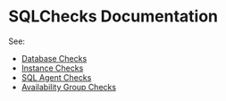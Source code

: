 # SQLChecks Documentation

See:
- [Database Checks](./DatabaseChecks.md)
- [Instance Checks](./SQLInstanceChecks.md)
- [SQL Agent Checks](./SQLAgentChecks.md)
- [Availability Group Checks](./AvailabilityGroupChecks.md)